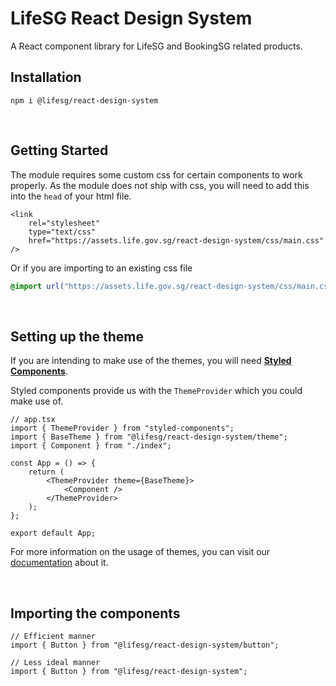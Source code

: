 # LifeSG React Design System

A React component library for LifeSG and BookingSG related products.

## Installation

```
npm i @lifesg/react-design-system
```

<br />

## Getting Started

The module requires some custom css for certain components to work properly. As the module does not ship with css, you will need to add this into the `head` of your html file.

```tsx
<link
    rel="stylesheet"
    type="text/css"
    href="https://assets.life.gov.sg/react-design-system/css/main.css"
/>
```

Or if you are importing to an existing css file

```css
@import url("https://assets.life.gov.sg/react-design-system/css/main.css");
```

<br />

## Setting up the theme

If you are intending to make use of the themes, you will need [**Styled Components**](https://styled-components.com/docs).

Styled components provide us with the `ThemeProvider` which you could make use of.

```tsx
// app.tsx
import { ThemeProvider } from "styled-components";
import { BaseTheme } from "@lifesg/react-design-system/theme";
import { Component } from "./index";

const App = () => {
    return (
        <ThemeProvider theme={BaseTheme}>
            <Component />
        </ThemeProvider>
    );
};

export default App;
```

For more information on the usage of themes, you can visit our [documentation](https://designsystem.life.gov.sg/react/index.html?path=/docs/getting-started-themes--page) about it.

<br />

## Importing the components

```tsx
// Efficient manner
import { Button } from "@lifesg/react-design-system/button";

// Less ideal manner
import { Button } from "@lifesg/react-design-system";
```
